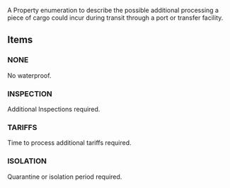 A Property enumeration to describe the possible additional processing a piece of cargo could incur during transit through a port or transfer facility.

<!-- end of short definition -->


## Items

### NONE
No waterproof.

### INSPECTION
Additional Inspections required.

### TARIFFS
Time to process additional tariffs required.

### ISOLATION
Quarantine or isolation period required.
